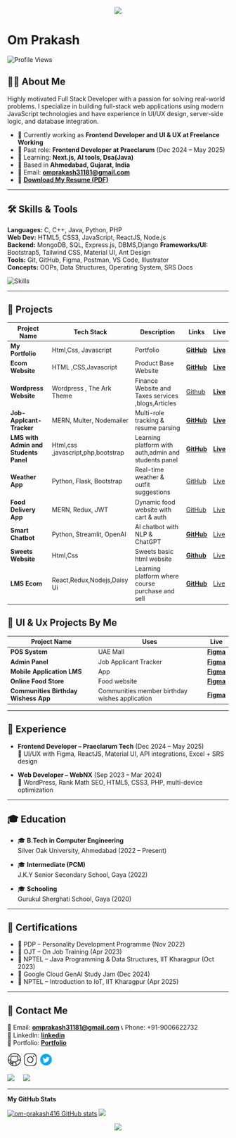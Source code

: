 
<p align="center">
  <img src="https://capsule-render.vercel.app/api?type=waving&color=gradient&text=Hello!&height=100&section=header"/>
</p>

# Om Prakash

![Profile Views](https://komarev.com/ghpvc/?username=om-prakash416&label=Profile%20views&color=0e75b6&style=flat)

## 🧑‍💼 About Me

Highly motivated Full Stack Developer with a passion for solving real-world problems. I specialize in building full-stack web applications using modern JavaScript technologies and have experience in UI/UX design, server-side logic, and database integration.

- 🔭 Currently working as **Frontend Developer and UI & UX at Freelance Working** 
- 💼 Past role: **Frontend Developer at Praeclarum** (Dec 2024 – May 2025)  
- 🌱 Learning: **Next.js, AI tools, Dsa(Java)**  
- 📍 Based in **Ahmedabad, Gujarat, India**  
- 📨 Email: **omprakash31181@gmail.com**  
- 📄 **[Download My Resume (PDF)](https://drive.google.com/file/d/1QSY8FDvwwrSL0rarP4Rp9UEjDSbyhkA-/view?usp=sharing)**

---

## 🛠️ Skills & Tools

**Languages:** C, C++, Java, Python, PHP  
**Web Dev:** HTML5, CSS3, JavaScript, ReactJS, Node.js  
**Backend:** MongoDB, SQL, Express.js, DBMS,Django 
**Frameworks/UI:** Bootstrap5, Tailwind CSS, Material UI, Ant Design  
**Tools:** Git, GitHub, Figma, Postman, VS Code, Illustrator  
**Concepts:** OOPs, Data Structures, Operating System, SRS Docs

![Skills](https://skillicons.dev/icons?i=html,css,bootstrap,js,jquery,react,nextjs,nodejs,django,mongodb,express,tailwind,figma,git,github,python,c,cpp,mysql,gcp,java,wordpress,visualstudio,vite,vercel,ts,stackoverflow,replit,php,npm,netlify)

---

## 🚀 Projects

| Project Name | Tech Stack | Description | Links | Live |
|--------------|------------|-------------|-------|-----------|
| **My Portfolio** | Html,Css, Javascript| Portfolio | **[GitHub](https://github.com/om-prakash416/Portfolio)** | **[Live](https://om-prakash416-portfolio.vercel.app/)**|
| **Ecom Website** | HTML ,CSS,Javascript | Product Base Website | **[GitHub](https://github.com/om-prakash416/Ecom-Website/tree/main)** |**[Live](https://om-prakash416.github.io/Ecom-Website/)** |
| **Wordpress Website** | Wordpress , The Ark Theme| Finance Website and Taxes services ,blogs,Articles  | [Github]()| **[Live](https://lodestar-ops.com/)**|
| **Job-Applcant-Tracker** | MERN, Multer, Nodemailer | Multi-role tracking & resume parsing | **[GitHub](https://github.com/om-prakash416/Job-applicant-Tracker)** | **[Live](https://job-applicant-tracker.vercel.app/)**|
| **LMS with Admin and Students Panel** | Html,css ,javascript,php,bootstrap | Learning platform with auth,admin and students panel | **[GitHub](https://github.com/om-prakash416/lms)**|  **[Live]()**|
| **Weather App** | Python, Flask, Bootstrap | Real-time weather & outfit suggestions | [GitHub](#) |  [Live]()|
| **Food Delivery App** | MERN, Redux, JWT | Dynamic food website with cart & auth | [GitHub](#) | [Live]()|
| **Smart Chatbot** | Python, Streamlit, OpenAI | AI chatbot with NLP & ChatGPT | **[GitHub](https://github.com/om-prakash416/AI-chatBot)** |  [Live](#)|
| **Sweets Website** | Html,Css| Sweets basic html website | **[Github](https://github.com/om-prakash416/Html/blob/main/Sweets/Readme.md)** | [Live](#)|
 **LMS Ecom** | React,Redux,Nodejs,Daisy Ui | Learning platform where course purchase and sell | **[GitHub](https://github.com/om-prakash416/lms)**|  [Live]()|


## 🚀 UI & Ux Projects By Me

|Project Name | Uses|Live |
|-------------|-----| --------|
|**POS System** | UAE Mall| **[Figma](https://www.figma.com/design/tQuJjFJneyNjaLRv7kkBkA/Pos-Figma?node-id=0-1&t=9h3Kcr4CcdHSyd15-1)**|
|**Admin Panel** | Job Applicant Tracker| **[Figma](https://www.figma.com/design/c71Qrema4I2DkA6AFbktwn/TalentBox?node-id=2-205)**|
|**Mobile Application LMS** | App| **[Figma](https://www.figma.com/design/5BRUd2ntxWYTuOxiEFfzBc/Untitled?node-id=0-1&t=WotGjV8Gj2293JpC-1)**|
|**Online Food Store** | Food website| **[Figma](https://www.figma.com/design/o5aBKZnBsKoMN6Zk7KJkCL/Online-Food-Website?node-id=0-1&t=WotGjV8Gj2293JpC-1)**|
|**Communities Birthday Wishess App** | Communities member birthday wishes application| **[Figma](https://www.figma.com/design/JyKXDJQS5zaGhFHBpyrhOp/Birthday-Wishes-App?node-id=0-1&t=PfUNTisdITvxbGLp-1)**|

---

## 💼 Experience

- **Frontend Developer – Praeclarum Tech** (Dec 2024 – May 2025)  
  🔧 UI/UX with Figma, ReactJS, Material UI, API integrations, Excel + SRS design

- **Web Developer – WebNX** (Sep 2023 – Mar 2024)  
  🔧 WordPress, Rank Math SEO, HTML5, CSS3, PHP, multi-device optimization

---

## 🎓 Education

- 🎓 **B.Tech in Computer Engineering**  
  Silver Oak University, Ahmedabad (2022 – Present)

- 🎓 **Intermediate (PCM)**  
  J.K.Y Senior Secondary School, Gaya (2022)

- 🎓 **Schooling**  
  Gurukul Sherghati School, Gaya (2020)
---

## 📜 Certifications

- 🏅 PDP – Personality Development Programme (Nov 2022)
- 🏅 OJT – On Job Training (Apr 2023)
- 🏅 NPTEL – Java Programming & Data Structures, IIT Kharagpur (Oct 2023)
- 🏅 Google Cloud GenAI Study Jam (Dec 2024)
- 🏅 NPTEL – Introduction to IoT, IIT Kharagpur (Apr 2025)

---

## 📩 Contact Me

📧 Email: **[omprakash31181@gmail.com](mailto:omprakash31181@gmail.com)** 
📞 Phone: +91-9006622732  
🔗 LinkedIn: **[linkedin](https://www.linkedin.com/in/omprakash416/)**  
📂 Portfolio: **[Portfolio](https://om-prakash416-portfolio.vercel.app/)**
<div>
 <p align="left"> <a href="https://github.com/om-prakash416" target="_blank" rel="noreferrer"><img src="logo/icons8-github.gif" width="32" height="32" /></a> 
 <a href="[http://www.instagram.com/](https://www.instagram.com/op_416_/)]([https://www.instagram.com/op_416_/](https://www.instagram.com/op_416_/))" target="_blank" rel="noreferrer"><img src="logo/icons8-instagram.gif" width="32" height="32" /></a>
 <a href="https://twitter.com/op_416_" target="_blank" rel="noreferrer"><img src="logo/icons8-twitter.gif" width="32" height="32" /></a></p>
  <a href="mailto:omprakash31181@gmail.com?"><img src="https://img.shields.io/badge/Gmail-ffcdd2?logo=gmail&style=for-the-badge"/></a> &nbsp; &nbsp; 
  <a href="[[[www.linkedin.com/in/omprakash416]([https://www.linkedin.com/in/omprakash416/]([https://www.linkedin.com/in/omprakash416/]([https://www.linkedin.com/in/omprakash416/]([https://www.linkedin.com/in/omprakash416/](https://www.linkedin.com/in/omprakash416/)))))]([https://www.linkedin.com/in/omprakash416/](https://www.linkedin.com/in/omprakash416/))]([[https://www.linkedin.com/in/omprakash416]([https://www.linkedin.com/in/omprakash416](https://www.linkedin.com/in/omprakash416/)/)](https://www.linkedin.com/in/omprakash416/)/)"><img src="https://img.shields.io/badge/LinkedIn-01579b?logo=linkedin&style=for-the-badge"/></a> &nbsp; &nbsp; 
 </div>

<hr>
<b>My GitHub Stats</b>

<p align="left">
  <a href="https://github.com/om-prakash416"><img src="https://github-readme-stats.vercel.app/api?username=om-prakash416&show_icons=true&hide=&count_private=true&title_color=22c55e&text_color=ffffff&icon_color=0891b2&bg_color=1c1917&hide_border=true&show_icons=true" alt="om-prakash416 GitHub stats" /></a>
   <a href="http://www.github.com/om-prakash416"><img src="https://github-readme-streak-stats.herokuapp.com/?user=om-prakash416&stroke=ffffff&background=1c1917&ring=22c55e&fire=22c55e&currStreakNum=ffffff&currStreakLabel=22c55e&sideNums=ffffff&sideLabels=ffffff&dates=ffffff&hide_border=true" /></a>
</p>


<p align="center">
  <img src="https://capsule-render.vercel.app/api?type=waving&color=gradient&height=100&section=footer"/>
</p>
